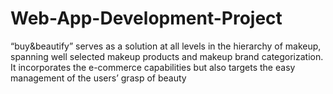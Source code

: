 # Web-App-Development-Project
“buy&amp;beautify” serves as a solution at all levels in the hierarchy of makeup, spanning well selected makeup products and makeup brand categorization. It incorporates the e-commerce capabilities but also targets the easy management of the users’ grasp of beauty

